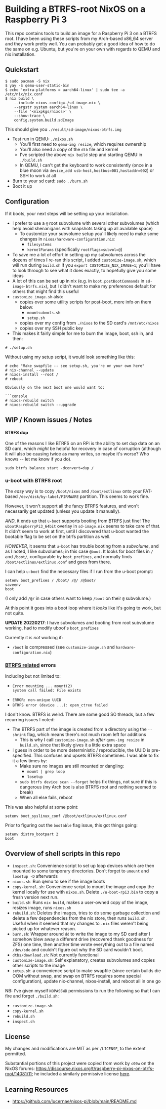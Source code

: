 # Building a BTRFS-root NixOS on a Raspberry Pi 3

This repo contains tools to build an image for a Raspberry Pi 3 on a BTRFS
root. I have been using these scripts from my Arch-based x86_64 server and they
work pretty well. You can probably get a good idea of how to do the same on
e.g. Ubuntu, but you're on your own with regards to QEMU and nix installation.

## Quickstart

```console
$ sudo pacman -S nix
$ yay -S qemu-user-static-bin
$ echo 'extra-platforms = aarch64-linux' | sudo tee -a /etc/nix/nix.conf
$ nix build \
    --include nixos-config=./sd-image.nix \
    --argstr system aarch64-linux \
    --file '<nixpkgs/nixos>' \
    --show-trace \
    config.system.build.sdImage
```

This should give you `./result/sd-image/nixos-btrfs.img`

- Test run in QEMU: `./nixos.sh`
    - You'll first need to `qemu-img resize`, which requires ownership
    - You'll also need a copy of the `dtb` file and kernel
    - I've scripted the above `nix build` step and starting QEMU in
      `./build.sh`
    - In QEMU, I can't get the keyboard to work consistently (once in a blue
      moon via `device_add usb-host,hostbus=001,hostaddr=002`) or SSH to work
      at all
- Burn to your sd card: `sudo ./burn.sh`
- Boot it up

## Configuration

If it boots, your next steps will be setting up your installation.

- I prefer to use a `@` root subvolume with several other subvolumes (which
  help avoid shenanigans with snapshots taking up all available space)
    - To customize your subvolume setup you'll likely need to make some changes
      in `nixos/hardware-configuration.nix`:
        - `filesystems`
        - `kernelParams` (specifically `rootflags=subvol=@`)
- To save me a lot of effort in setting up my subvolumes across the dozens of
  times I re-ran this script, I added `customize-image.sh`, which will run
  during `build.sh` if you `export CUSTOMIZE_NIX_IMAGE=1`; you'll have to look
  through to see what it does exactly, to hopefully give you some ideas
- A lot of this can be set up in nix (e.g. in `boot.postBootCommands` in
  `sd-image-btrfs.nix`), but I didn't want to make my preferences default for
  others that might find this useful
- `customize_image.sh` also:
    - copies over some utility scripts for post-boot, more info on them below:
        - `mountsubvols.sh`
        - `setup.sh`
    - copies over my config from `./nixos` to the SD card's `/mnt/etc/nixos`
    - copies over my SSH public key
- This makes it fairly simple for me to burn the image, boot, ssh in, and then:

```console
# ./setup.sh
```

Without using my setup script, it would look something like this:

```console
# echo "Make swapfile -- see setup.sh, you're on your own here"
# nix-channel --update
# nixos-install --root /
# reboot

Obviously on the next boot one would want to:

```console
# nixos-rebuild switch
# nixos-rebuild switch --upgrade
```

## WIP / Known issues / Notes

#### BTRFS dup

One of the reasons I like BTRFS on an RPi is the ability to set dup data on an
SD card, which *might* be helpful for recovery in case of corruption (although
it will also be causing twice as many writes, so maybe it's worse? Who knows --
let me know if you do).

`sudo btrfs balance start -dconvert=dup /`

### u-boot with BTRFS root

The *easy* way is to copy `/boot/nixos` and `/boot/extlinux` onto your
FAT-based `/dev/disk/by-label/FIRMWARE` partition. This seems to work fine.

However, it won't support all the fancy BTRFS features, and won't necessarily
get updated (unless you update it manually).

*AND*, it ends up that `u-boot` supports booting from BTRFS just fine! The
`ubootRaspberryPi3_64bit` overlay in `sd-image.nix` seems to take care of that.
It didn't seem to work at first, until I discovered that u-boot wanted the
bootable flag to be set on the btrfs partition as well.

*HOWEVER*, it seems that `u-boot` has trouble booting from a *subvolume*, and
as I noted, I like subvolumes; in this case `@boot`. It looks for boot files in
`/` and `/boot/`, configurable by `boot_prefixes`, and normally finds
`/boot/extlinux/extlinux.conf` and goes from there.

I can help `u-boot` find the necessary files if I run from the u-boot prompt:

```
setenv boot_prefixes / /boot/ /@/ /@boot/
saveenv
boot
```

(I only add `/@/` in case others want to keep `/boot` on their `@` subvolume.)

At this point it goes into a boot loop where it *looks* like it's going to
work, but not quite.

**UPDATE 20220217**: I have subvolumes and booting from root subvolume working,
had to modify uboot's `boot_prefixes`

Currently it is *not* working if:
- `/boot` is compressed (see `customize-image.sh` and
  `hardware-configuration.nix`)

<!-- **UPDATE 20220224:** I have it working with all subvolumes compressed, had to compile u-boot with `CONFIG_ZSTD=y` -->

### [BTRFS related](BTRFS-related) errors

Including but not limited to:

-     Error mounting ... mount(2)
      system call failed: File exists
- `ERROR: non-unique UUID`
- `BTRFS error (device ...): open_ctree failed`

I don't know. BTRFS is weird. There are some good SO threads, but a few
recurring issues I noted:

- The BTRFS part of the image is created from a directory using the `--shrink`
  flag, which means there's not much room left for additions
  - This is why I call `customize-image.sh` *after* `qemu-img resize` in
    `build.sh`, since that likely gives it a little extra space
- I guess in order to be more deterministic / reproducible, the UUID is
  pre-specified. This confuses and upsets BTRFS sometimes. I was able to fix it
  a few times by:
  - Make sure no images are still mounted or dangling:
    - `mount | grep loop`
    - `losetup`
  - `sudo btrfs device scan --forget` helps fix things, not sure if this is
    dangerous (my Arch box is also BTRFS root and nothing seemed to break)
  - When all else fails, reboot

This was also helpful at some point:

```
setenv boot_syslinux_conf /@boot/extlinux/extlinux.conf
```

Prior to figuring out the `bootable` flag issue, this got things going:

```
setenv distro_bootpart 2
boot
```

## Overview of shell scripts in this repo

- `inspect.sh`: Convenience script to set up loop devices which are then
  mounted to some temporary directories. Don't forget to `umount` and `losetup
  -D` afterwards
- `nixos.sh`: Run qemu to see if the image boots
- `copy-kernel.sh`: Convenience script to mount the image and copy the kernel
  locally for use with `nixos.sh`. Delete `./u-boot-rpi3.bin` to copy a fresh
  version next run.
- `build.sh`: Runs `nix build`, makes a user-owned copy of the image, resizes
  image, runs `nixos.sh`
- `rebuild.sh`: Deletes the images, tries to do some garbage collection and
  delete a few dependencies from the nix store, then runs `build.sh`. Useful
  when it seemed that my changes to `.nix` files weren't being picked up for
  whatever reason.
- `burn.sh`: Wrapper around `dd` to write the image to my SD card after I
  somehow blew away a different drive (recovered thank goodness for ZFS) one
  time, then another time wrote everything out to a file named `/dev/sde` and
  couldn't figure out why the SD card wouldn't boot.
- `dtbs/download.sh`: Not currently functional
- `customize-image.sh`: Self explanatory, creates subvolumes and copies other
  scripts to the image
- `setup.sh`: a convenience script to make swapfile (since certain builds die
  OOM without swap, and swap on BTRFS requires some special configuration),
  update nix-channel, nixos-install, and reboot all in one go

NB: I've given myself `NOPASSWD` permissions to run the following so that I can
fire and forget `./build.sh`:

- `customize-image.sh`
- `copy-kernel.sh`
- `rebuild.sh`
- `inspect.sh`

## License

My changes and modifications are MIT as per `/LICENSE`, to the extent
permitted.

Substantial portions of this project were copied from work by `c00w` on the
NixOS forums:
<https://discourse.nixos.org/t/raspberry-pi-nixos-on-btrfs-root/14081/11>; he
included a similarly permissive license
[here](https://git.sr.ht/~c00w/useful-nixos-aarch64/tree/pi4bbtrfs/item/pi4bbtrfs/LICENSE).

## Learning Resources

- https://github.com/lucernae/nixos-pi/blob/main/README.md
